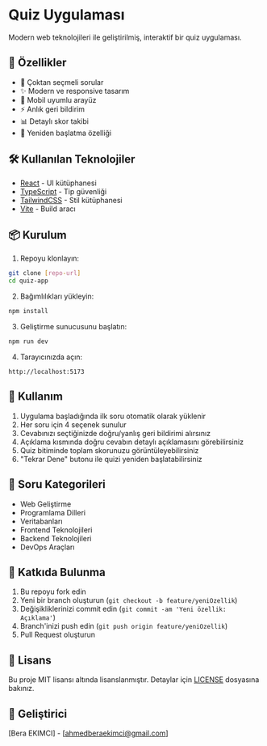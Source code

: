 # Quiz Uygulaması

Modern web teknolojileri ile geliştirilmiş, interaktif bir quiz uygulaması.

## 🚀 Özellikler

- 🎯 Çoktan seçmeli sorular
- ✨ Modern ve responsive tasarım
- 📱 Mobil uyumlu arayüz
- ⚡ Anlık geri bildirim
- 📊 Detaylı skor takibi
- 🔄 Yeniden başlatma özelliği

## 🛠️ Kullanılan Teknolojiler

- [React](https://reactjs.org/) - UI kütüphanesi
- [TypeScript](https://www.typescriptlang.org/) - Tip güvenliği
- [TailwindCSS](https://tailwindcss.com/) - Stil kütüphanesi
- [Vite](https://vitejs.dev/) - Build aracı

## 📦 Kurulum

1. Repoyu klonlayın:
```bash
git clone [repo-url]
cd quiz-app
```

2. Bağımlılıkları yükleyin:
```bash
npm install
```

3. Geliştirme sunucusunu başlatın:
```bash
npm run dev
```

4. Tarayıcınızda açın:
```
http://localhost:5173
```

## 📝 Kullanım

1. Uygulama başladığında ilk soru otomatik olarak yüklenir
2. Her soru için 4 seçenek sunulur
3. Cevabınızı seçtiğinizde doğru/yanlış geri bildirimi alırsınız
4. Açıklama kısmında doğru cevabın detaylı açıklamasını görebilirsiniz
5. Quiz bitiminde toplam skorunuzu görüntüleyebilirsiniz
6. "Tekrar Dene" butonu ile quizi yeniden başlatabilirsiniz

## 🎯 Soru Kategorileri

- Web Geliştirme
- Programlama Dilleri
- Veritabanları
- Frontend Teknolojileri
- Backend Teknolojileri
- DevOps Araçları

## 🤝 Katkıda Bulunma

1. Bu repoyu fork edin
2. Yeni bir branch oluşturun (`git checkout -b feature/yeniOzellik`)
3. Değişikliklerinizi commit edin (`git commit -am 'Yeni özellik: Açıklama'`)
4. Branch'inizi push edin (`git push origin feature/yeniOzellik`)
5. Pull Request oluşturun

## 📄 Lisans

Bu proje MIT lisansı altında lisanslanmıştır. Detaylar için [LICENSE](LICENSE) dosyasına bakınız.

## 👥 Geliştirici

[Bera EKIMCI] - [ahmedberaekimci@gmail.com]
